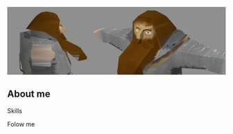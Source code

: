 [![Header](https://github.com/Zohcho/Zohcho/blob/main/assets/header.jpg)](https://memepedia.ru/gnom-gnum/)

## About me

Skills

Folow me
